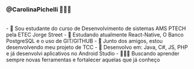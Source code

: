 <h3> @CarolinaPichelli 🙋🏼‍♀️ </h3> <br>
- 📖 Sou estudante do curso de Desenvolvimento de sistemas AMS PTECH pela ETEC Jorge Street
- 🌱 Estudando atualmente React-Native, O Banco PostgreSQL e o uso de GIT/GITHUB 
- 👥 Junto dos amigos, estou desenvolvendo meu projeto de TCC
- 🧠 Desenvolvo em: Java, C#, JS, PHP e já desenvolvi aplicativos no Android Studio
- 👩🏼‍💻 Buscando aprender sempre novas ferramentas e fortalecer aquelas que já conheço
